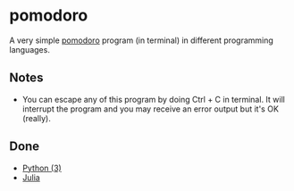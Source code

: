 # pomodoro

A very simple [pomodoro](https://en.wikipedia.org/wiki/Pomodoro_Technique) program (in terminal) in different programming languages.

## Notes

- You can escape any of this program by doing Ctrl + C in terminal. It will interrupt the program and you may receive an error output but it's OK (really).

## Done

- [Python (3)](https://github.com/louischristner/pomodoro/tree/master/python)
- [Julia](https://github.com/louischristner/pomodoro/tree/master/julia)
